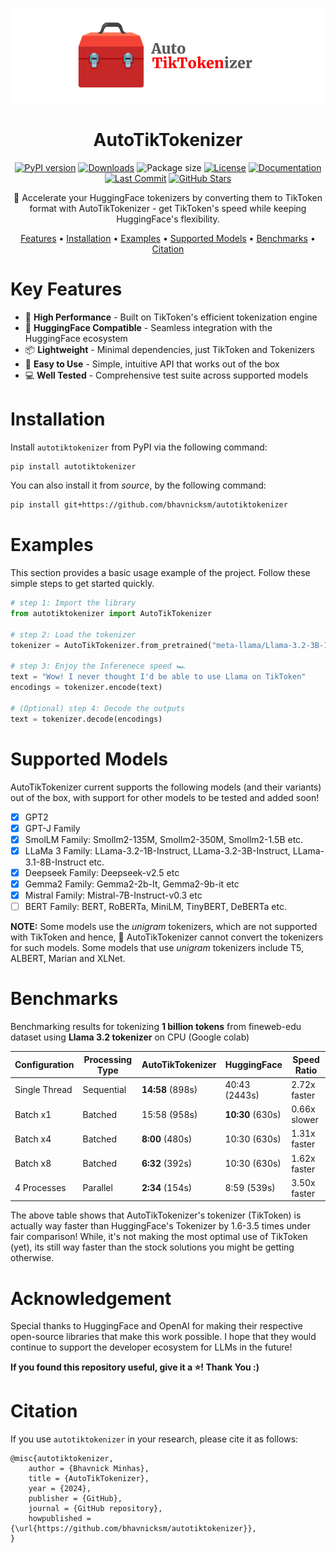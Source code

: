 <div align="center">
  
![AutoTikTokenizer Logo](./assets/AutoTikTokenizer%20Logo.png)

# AutoTikTokenizer

[![PyPI version](https://img.shields.io/pypi/v/autotiktokenizer.svg)](https://pypi.org/project/autotiktokenizer/)
[![Downloads](https://static.pepy.tech/badge/autotiktokenizer)](https://pepy.tech/project/autotiktokenizer)
![Package size](https://img.shields.io/badge/size-17MB-blue)
[![License](https://img.shields.io/github/license/bhavnicksm/autotiktokenizer)](https://github.com/bhavnicksm/autotiktokenizer/blob/main/LICENSE)
[![Documentation](https://img.shields.io/badge/docs-available-brightgreen.svg)](https://github.com/bhavnicksm/autotiktokenizer#readme)
[![Last Commit](https://img.shields.io/github/last-commit/bhavnicksm/autotiktokenizer)](https://github.com/bhavnicksm/autotiktokenizer/commits/main)
[![GitHub Stars](https://img.shields.io/github/stars/bhavnicksm/autotiktokenizer?style=social)](https://github.com/bhavnicksm/autotiktokenizer/stargazers)

🚀 Accelerate your HuggingFace tokenizers by converting them to TikToken format with AutoTikTokenizer - get TikToken's speed while keeping HuggingFace's flexibility.

[Features](#key-features) •
[Installation](#installation) •
[Examples](#examples) •
[Supported Models](#supported-models) •
[Benchmarks](#benchmarks) •
[Citation](#citation) 

</div>

# Key Features


- 🚀 **High Performance** - Built on TikToken's efficient tokenization engine
- 🔄 **HuggingFace Compatible** - Seamless integration with the HuggingFace ecosystem
- 📦 **Lightweight** - Minimal dependencies, just TikToken and Tokenizers
- 🎯 **Easy to Use** - Simple, intuitive API that works out of the box
- 💻 **Well Tested** - Comprehensive test suite across supported models


# Installation

Install `autotiktokenizer` from PyPI via the following command:

```bash
pip install autotiktokenizer
```

You can also install it from _source_, by the following command:

```bash
pip install git+https://github.com/bhavnicksm/autotiktokenizer
```

# Examples

This section provides a basic usage example of the project. Follow these simple steps to get started quickly.

```python
# step 1: Import the library
from autotiktokenizer import AutoTikTokenizer

# step 2: Load the tokenizer
tokenizer = AutoTikTokenizer.from_pretrained("meta-llama/Llama-3.2-3B-Instruct")

# step 3: Enjoy the Inferenece speed 🏎️
text = "Wow! I never thought I'd be able to use Llama on TikToken"
encodings = tokenizer.encode(text)

# (Optional) step 4: Decode the outputs
text = tokenizer.decode(encodings)
```

# Supported Models

AutoTikTokenizer current supports the following models (and their variants) out of the box, with support for other models to be tested and added soon!

- [x] GPT2
- [x] GPT-J Family
- [x] SmolLM Family: Smollm2-135M, Smollm2-350M, Smollm2-1.5B etc.
- [x] LLaMa 3 Family: LLama-3.2-1B-Instruct, LLama-3.2-3B-Instruct, LLama-3.1-8B-Instruct etc.
- [x] Deepseek Family: Deepseek-v2.5 etc 
- [x] Gemma2 Family: Gemma2-2b-It, Gemma2-9b-it etc
- [x] Mistral Family: Mistral-7B-Instruct-v0.3 etc
- [ ] BERT Family: BERT, RoBERTa, MiniLM, TinyBERT, DeBERTa etc.

**NOTE:** Some models use the _unigram_ tokenizers, which are not supported with TikToken and hence, 🧰 AutoTikTokenizer cannot convert the tokenizers for such models. Some models that use _unigram_ tokenizers include T5, ALBERT, Marian and XLNet. 

# Benchmarks

Benchmarking results for tokenizing **1 billion tokens** from fineweb-edu dataset using **Llama 3.2 tokenizer** on CPU (Google colab)

| Configuration | Processing Type | AutoTikTokenizer | HuggingFace | Speed Ratio | 
|--------------|-----------------|------------------|--------------|-------------|
| Single Thread | Sequential | **14:58** (898s) | 40:43 (2443s) | 2.72x faster |
| Batch x1 | Batched | 15:58 (958s) | **10:30** (630s) | 0.66x slower |
| Batch x4 | Batched | **8:00** (480s) | 10:30 (630s) | 1.31x faster |
| Batch x8 | Batched | **6:32** (392s) | 10:30 (630s) | 1.62x faster |
| 4 Processes | Parallel | **2:34** (154s) | 8:59 (539s) | 3.50x faster |

The above table shows that AutoTikTokenizer's tokenizer (TikToken) is actually way faster than HuggingFace's Tokenizer by 1.6-3.5 times under fair comparison! While, it's not making the most optimal use of TikToken (yet), its still way faster than the stock solutions you might be getting otherwise. 

# Acknowledgement

Special thanks to HuggingFace and OpenAI for making their respective open-source libraries that make this work possible. I hope that they would continue to support the developer ecosystem for LLMs in the future! 

**If you found this repository useful, give it a ⭐️! Thank You :)**

# Citation

If you use `autotiktokenizer` in your research, please cite it as follows:

```
@misc{autotiktokenizer,
    author = {Bhavnick Minhas},
    title = {AutoTikTokenizer},
    year = {2024},
    publisher = {GitHub},
    journal = {GitHub repository},
    howpublished = {\url{https://github.com/bhavnicksm/autotiktokenizer}},
}
```
